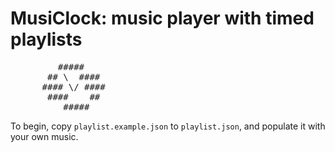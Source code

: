 MusiClock: music player with timed playlists
============================================
<pre>
         #####
       ## \  ####
      #### \/ ####
       ####    ##
          #####
</pre>
To begin, copy `playlist.example.json` to `playlist.json`, and populate it with
your own music.
